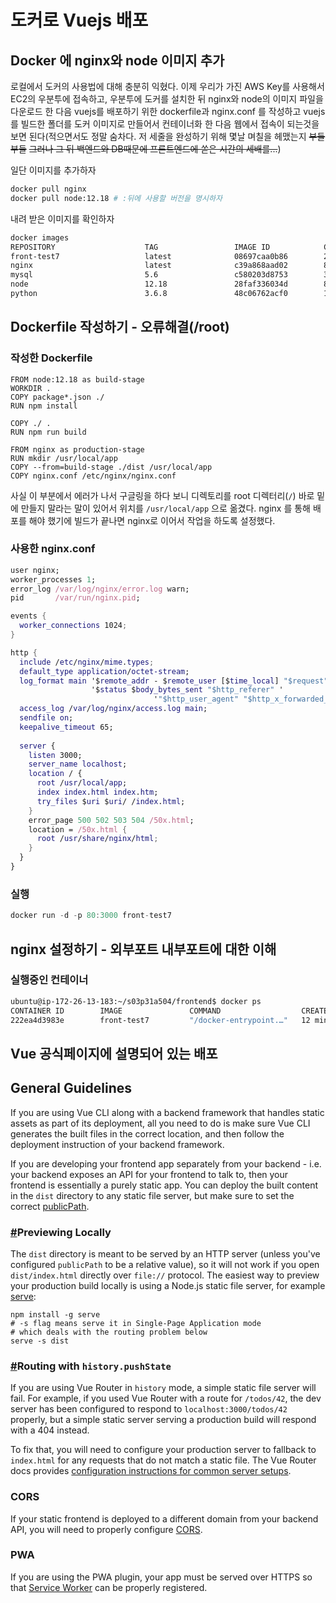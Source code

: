 # 도커로 Vuejs 배포

## **Docker 에 nginx와 node 이미지 추가**

로컬에서 도커의 사용법에 대해 충분히 익혔다. 이제 우리가 가진 AWS Key를 사용해서 EC2의 우분투에 접속하고, 우분투에 도커를 설치한 뒤 nginx와 node의 이미지 파일을 다운로드 한 다음 vuejs를 배포하기 위한 dockerfile과 nginx.conf 를 작성하고 vuejs를 빌드한 폴더를 도커 이미지로 만들어서 컨테이너화 한 다음 웹에서 접속이 되는것을 보면 된다(적으면서도 정말 숨차다. 저 세줄을 완성하기 위해 몇날 며칠을 헤맸는지 ~~부들부들~~  ~~그러나 그 뒤 백엔드와 DB때문에 프론트엔드에 쏟은 시간의 세배를...~~) 

일단 이미지를 추가하자

```bash
docker pull nginx
docker pull node:12.18 # :뒤에 사용할 버전을 명시하자
```

내려 받은 이미지를 확인하자

```bash
docker images
REPOSITORY                    TAG                 IMAGE ID            CREATED             SIZE
front-test7                   latest              08697caa0b86        2 days ago          137MB
nginx                         latest              c39a868aad02        8 days ago          133MB
mysql                         5.6                 c580203d8753        3 weeks ago         302MB
node                          12.18               28faf336034d        8 weeks ago         918MB
python                        3.6.8               48c06762acf0        17 months ago       924MB
```

## **Dockerfile 작성하기 - 오류해결(/root)**

### 작성한 **Dockerfile**

```docker
FROM node:12.18 as build-stage
WORKDIR .
COPY package*.json ./
RUN npm install

COPY ./ .
RUN npm run build

FROM nginx as production-stage
RUN mkdir /usr/local/app
COPY --from=build-stage ./dist /usr/local/app
COPY nginx.conf /etc/nginx/nginx.conf
```

사실 이 부분에서 에러가 나서 구글링을 하다 보니 디렉토리를 root 디렉터리(`/`) 바로 밑에 만들지 말라는 말이 있어서 위치를 `/usr/local/app` 으로 옮겼다. nginx 를 통해 배포를 해야 했기에 빌드가 끝나면 nginx로 이어서 작업을 하도록 설정했다.

### 사용한 **nginx.conf**

```nix
user nginx;
worker_processes 1;
error_log /var/log/nginx/error.log warn;
pid       /var/run/nginx.pid;

events {
  worker_connections 1024;
}

http {
  include /etc/nginx/mime.types;
  default_type application/octet-stream;
  log_format main '$remote_addr - $remote_user [$time_local] "$request" '
                  '$status $body_bytes_sent "$http_referer" '
                                '"$http_user_agent" "$http_x_forwarded_for"';
  access_log /var/log/nginx/access.log main;
  sendfile on;
  keepalive_timeout 65;
  
  server {
    listen 3000;
    server_name localhost;
    location / {
      root /usr/local/app;
      index index.html index.htm;
      try_files $uri $uri/ /index.html;
    }
    error_page 500 502 503 504 /50x.html;
    location = /50x.html {
      root /usr/share/nginx/html;
    }
  }
}
```

### 실행

```jsx
docker run -d -p 80:3000 front-test7
```

## **nginx 설정하기 - 외부포트 내부포트에 대한 이해**

### **실행중인 컨테이너**

```bash
ubuntu@ip-172-26-13-183:~/s03p31a504/frontend$ docker ps
CONTAINER ID        IMAGE               COMMAND                  CREATED             STATUS              PORTS                          NAMES
222ea4d3983e        front-test7         "/docker-entrypoint.…"   12 minutes ago      Up 12 minutes       80/tcp, 0.0.0.0:80->3000/tcp   quizzical_bardeen
```

## **Vue 공식페이지에 설명되어 있는 배포**

## **General Guidelines**

If you are using Vue CLI along with a backend framework that handles static assets as part of its deployment, all you need to do is make sure Vue CLI generates the built files in the correct location, and then follow the deployment instruction of your backend framework.

If you are developing your frontend app separately from your backend - i.e. your backend exposes an API for your frontend to talk to, then your frontend is essentially a purely static app. You can deploy the built content in the `dist` directory to any static file server, but make sure to set the correct [publicPath](https://cli.vuejs.org/config/#publicpath).

### **[#](https://cli.vuejs.org/guide/deployment.html#previewing-locally)Previewing Locally**

The `dist` directory is meant to be served by an HTTP server (unless you've configured `publicPath` to be a relative value), so it will not work if you open `dist/index.html` directly over `file://` protocol. The easiest way to preview your production build locally is using a Node.js static file server, for example [serve](https://github.com/zeit/serve):

```
npm install -g serve
# -s flag means serve it in Single-Page Application mode
# which deals with the routing problem below
serve -s dist
```

### **[#](https://cli.vuejs.org/guide/deployment.html#routing-with-history-pushstate)Routing with `history.pushState`**

If you are using Vue Router in `history` mode, a simple static file server will fail. For example, if you used Vue Router with a route for `/todos/42`, the dev server has been configured to respond to `localhost:3000/todos/42` properly, but a simple static server serving a production build will respond with a 404 instead.

To fix that, you will need to configure your production server to fallback to `index.html` for any requests that do not match a static file. The Vue Router docs provides [configuration instructions for common server setups](https://router.vuejs.org/guide/essentials/history-mode.html).

### **CORS**

If your static frontend is deployed to a different domain from your backend API, you will need to properly configure [CORS](https://developer.mozilla.org/en-US/docs/Web/HTTP/CORS).

### **PWA**

If you are using the PWA plugin, your app must be served over HTTPS so that [Service Worker](https://developer.mozilla.org/en-US/docs/Web/API/Service_Worker_API) can be properly registered.